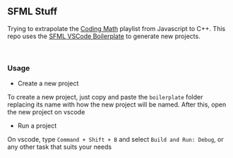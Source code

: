 ## SFML Stuff

Trying to extrapolate the [Coding Math](https://www.youtube.com/watch?v=zm9bqSSiIdo&list=PL7wAPgl1JVvUEb0dIygHzO4698tmcwLk9&ab_channel=CodingMath) playlist from Javascript to C++. This repo uses the [SFML VSCode Boilerplate](https://github.com/andrew-r-king/sfml-vscode-boilerplate) to generate new projects.

<br>

### Usage
* Create a new project

To create a new project, just copy and paste the `boilerplate` folder replacing its name with how the new project will be named. After this, open the new project on vscode

* Run a project

On vscode, type `Command + Shift + B` and select `Build and Run: Debug`, or any other task that suits your needs
